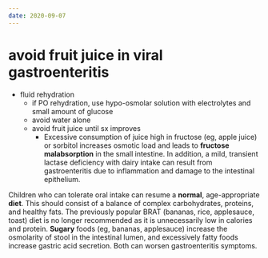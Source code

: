 ```yaml
---
date: 2020-09-07
---
```


# avoid fruit juice in viral gastroenteritis

<!--  viral gastroenteritis in peds management -->

- fluid rehydration
	- if PO rehydration, use hypo-osmolar solution with electrolytes and small amount of glucose
	- avoid water alone
	- avoid fruit juice until sx improves
		- Excessive consumption of juice high in fructose (eg, apple juice) or sorbitol increases osmotic load and leads to **fructose malabsorption** in the small intestine.  In addition, a mild, transient lactase deficiency with dairy intake can result from gastroenteritis due to inflammation and damage to the intestinal epithelium.

Children who can tolerate oral intake can resume a **normal**, age-appropriate **diet**.  This should consist of a balance of complex carbohydrates, proteins, and healthy fats.  The previously popular BRAT (bananas, rice, applesauce, toast) diet is no longer recommended as it is unnecessarily low in calories and protein.  **Sugary** foods (eg, bananas, applesauce) increase the osmolarity of stool in the intestinal lumen, and excessively fatty foods increase gastric acid secretion.  Both can worsen gastroenteritis symptoms.
